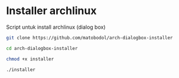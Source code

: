 # Installer archlinux
Script untuk install archlinux (dialog box)

```bash
git clone https://github.com/matobodol/arch-dialogbox-installer
```
```bash
cd arch-dialogbox-installer
```
```bash
chmod +x installer
```
```bash
./installer
```
